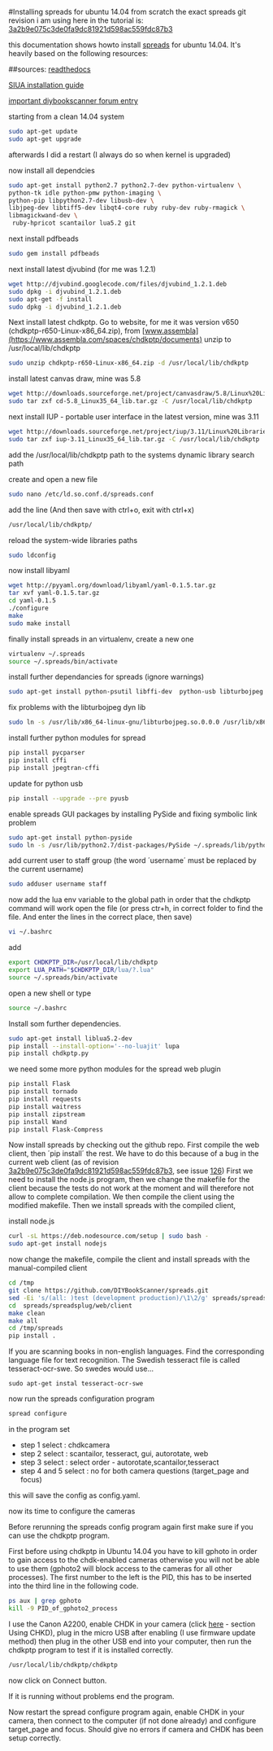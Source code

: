 #Installing spreads for ubuntu 14.04 from scratch
the exact spreads git revision i am using here in the tutorial is:
[3a2b9e075c3de0fa9dc81921d598ac559fdc87b3](https://github.com/DIYBookScanner/spreads/commit/3a2b9e075c3de0fa9dc81921d598ac559fdc87b3)

this documentation shows howto install [spreads](https://github.com/DIYBookScanner/spreads/) for ubuntu 14.04. It's heavily based on the following resources:

##sources:
[readthedocs](http://spreads.readthedocs.org/en/latest/)

[SIUA installation guide](https://github.com/LabExperimental-SIUA/ilt/wiki/Spreads-Installation---Configuration-Guide-%28Debian-Jessie-Sid%29)

[important diybookscanner forum entry](http://www.diybookscanner.org/forum/viewtopic.php?f=35&t=3033)


starting from a clean 14.04 system

```bash
sudo apt-get update
sudo apt-get upgrade	
```
afterwards I did a restart (I always do so when kernel is upgraded)

now install all dependcies

```bash
sudo apt-get install python2.7 python2.7-dev python-virtualenv \
python-tk idle python-pmw python-imaging \
python-pip libpython2.7-dev libusb-dev \
libjpeg-dev libtiff5-dev libqt4-core ruby ruby-dev ruby-rmagick \
libmagickwand-dev \
 ruby-hpricot scantailor lua5.2 git 
```

next install pdfbeads

```bash
sudo gem install pdfbeads
```

next install latest djvubind (for me was 1.2.1)

```bash
wget http://djvubind.googlecode.com/files/djvubind_1.2.1.deb
sudo dpkg -i djvubind_1.2.1.deb
sudo apt-get -f install
sudo dpkg -i djvubind_1.2.1.deb
```

Next install latest chdkptp. Go to website, for me it was version v650 (chdkptp-r650-Linux-x86_64.zip), from [www.assembla](https://www.assembla.com/spaces/chdkptp/documents)
unzip to /usr/local/lib/chdkptp

```bash
sudo unzip chdkptp-r650-Linux-x86_64.zip -d /usr/local/lib/chdkptp
```

install latest canvas draw, mine was 5.8
```bash
wget http://downloads.sourceforge.net/project/canvasdraw/5.8/Linux%20Libraries/cd-5.8_Linux35_64_lib.tar.gz
sudo tar zxf cd-5.8_Linux35_64_lib.tar.gz -C /usr/local/lib/chdkptp
```

next install IUP - portable user interface in the latest version, mine was 3.11
```bash
wget http://downloads.sourceforge.net/project/iup/3.11/Linux%20Libraries/iup-3.11_Linux35_64_lib.tar.gz
sudo tar zxf iup-3.11_Linux35_64_lib.tar.gz -C /usr/local/lib/chdkptp
```
add the /usr/local/lib/chdkptp path to the systems dynamic library search path

create and open a new file
```bash
sudo nano /etc/ld.so.conf.d/spreads.conf
```
add the line (And then save with ctrl+o, exit with ctrl+x)
```bash
/usr/local/lib/chdkptp/
```
reload the system-wide libraries paths
```bash
sudo ldconfig
```
now install libyaml

```bash
wget http://pyyaml.org/download/libyaml/yaml-0.1.5.tar.gz
tar xvf yaml-0.1.5.tar.gz
cd yaml-0.1.5
./configure
make 
sudo make install
```

finally install spreads in an virtualenv, create a new one

```bash
virtualenv ~/.spreads
source ~/.spreads/bin/activate
```

install further dependancies for spreads (ignore warnings)
```bash
sudo apt-get install python-psutil libffi-dev  python-usb libturbojpeg
```

fix problems with the libturbojpeg dyn lib

```bash
sudo ln -s /usr/lib/x86_64-linux-gnu/libturbojpeg.so.0.0.0 /usr/lib/x86_64-linux-gnu/libturbojpeg.so

```
install further python modules for spread
```bash
pip install pycparser 
pip install cffi 
pip install jpegtran-cffi

```
update for python usb
```bash
pip install --upgrade --pre pyusb
```

enable spreads GUI packages by installing PySide and fixing symbolic link problem

```bash
sudo apt-get install python-pyside
sudo ln -s /usr/lib/python2.7/dist-packages/PySide ~/.spreads/lib/python2.7/site-packages/PySide
```

add current user to staff group  (the word ´username´ must be replaced by the current username)

```bash
sudo adduser username staff
```

now add the lua env variable to the global path in order that the chdkptp command will work
open the file (or press ctr+h, in correct folder to find the file. And enter the lines in the correct place, then save)
```bash
vi ~/.bashrc 
```
add
```bash
export CHDKPTP_DIR=/usr/local/lib/chdkptp
export LUA_PATH="$CHDKPTP_DIR/lua/?.lua"
source ~/.spreads/bin/activate
```

open a new shell or type 
```bash
source ~/.bashrc
```
Install som further dependencies.
```bash
sudo apt-get install liblua5.2-dev
pip install --install-option='--no-luajit' lupa
pip install chdkptp.py
```
we need some more python modules for the spread web plugin
```bash
pip install Flask
pip install tornado
pip install requests
pip install waitress
pip install zipstream
pip install Wand
pip install Flask-Compress
```

Now install spreads by checking out the github repo. First compile the web client, then ´pip install´ the rest.
We have to do this because of a bug in the current web client (as of revision [3a2b9e075c3de0fa9dc81921d598ac559fdc87b3](https://github.com/DIYBookScanner/spreads/commit/3a2b9e075c3de0fa9dc81921d598ac559fdc87b3), see issue [126](https://github.com/DIYBookScanner/spreads/issues/126))
First we need to install the node.js program, then we change the makefile for the client because the tests do not work at the moment and will therefore not allow to complete compilation.
We then compile the client using the modified makefile.
Then we install spreads with the compiled client,

install node.js
```bash
curl -sL https://deb.nodesource.com/setup | sudo bash -
sudo apt-get install nodejs
```

now change the makefile, compile the client and install spreads with the manual-compiled client 
```bash
cd /tmp
git clone https://github.com/DIYBookScanner/spreads.git
sed -Ei 's/(all: )test (development production)/\1\2/g' spreads/spreadsplug/web/client/Makefile
cd  spreads/spreadsplug/web/client
make clean
make all
cd /tmp/spreads
pip install .
```
If you are scanning books in non-english languages. Find the corresponding language file for text recognition. 
The Swedish tesseract file is called tesseract-ocr-swe. 
So swedes would use...
```
sudo apt-get instal tesseract-ocr-swe
```

now run the spreads configuration program

```sh
spread configure
```
in the program set

* step 1 select : chdkcamera
* step 2 select : scantailor, tesseract, gui, autorotate, web
* step 3 select : select order - autorotate,scantailor,tesseract 
* step 4 and 5 select : no for both camera questions (target_page and focus)

this will save the config as config.yaml.

now its time to configure the cameras

Before rerunning the spreads config program again first make sure if you can use the 
chdkptp program.

First before using chdkptp in Ubuntu 14.04 you have to kill gphoto in order to gain access to the chdk-enabled cameras otherwise you will not be able to use them (gphoto2 will block access to the cameras for all other processes). The first number to the left is the PID, this has to be inserted into the third line in the following code. 
```bash
ps aux | grep gphoto
kill -9 PID_of_gphoto2_process
```

I use the Canon A2200, enable CHDK in your camera 
(click [here](http://chdk.wikia.com/wiki/CHDK_1.2.0_User_Manual) - section Using CHKD), plug in the micro USB after 
enabling (I use firmware update method) then plug in the other USB end into your computer, then run the
chdkptp program to test if it is installed correctly.

```bash
/usr/local/lib/chdkptp/chdkptp
```
now click on Connect button.

If it is running without problems end the program.

Now restart the spread configure program again, enable CHDK in your camera, then connect to the computer
 (if not done already) and configure target_page and focus. Should give no errors if camera and CHDK has been 
setup correctly.
